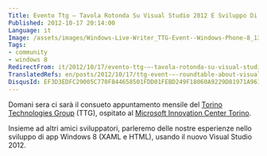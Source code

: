 ```yaml
---
Title: Evento Ttg – Tavola Rotonda Su Visual Studio 2012 E Sviluppo Di App Per Windows 8
Published: 2012-10-17 20:14:00
Language: it
Image: /assets/images/Windows-Live-Writer_TTG-Event--Windows-Phone-8_13DE4_TTG_Logo_trasp_thumb.png
Tags:
- community
- windows 8
RedirectFrom: it/2012/10/17/evento-ttg-–-tavola-rotonda-su-visual-studio-2012-e-sviluppo-di-app-per-windows-8.aspx
TranslatedRefs: en/posts/2012/10/17/ttg-event-–-roundtable-about-visual-studio-2012-and-windows-8-apps-development.md
DisqusId: EF3D3EDFC29005C770F844658501FDD01FEBD249F18060A9229D81971A96128A
---
```

Domani sera ci sarà il consueto appuntamento mensile del <a href="http://www.torinotechnologiesgroup.it/" target="_blank">Torino Technologies Group</a> (TTG), ospitato al <a href="http://www.mictorino.it/web/" target="_blank">Microsoft Innovation Center Torino</a>.

Insieme ad altri amici sviluppatori, parleremo delle nostre esperienze nello sviluppo di app Windows 8 (XAML e HTML), usando il nuovo Visual Studio 2012.